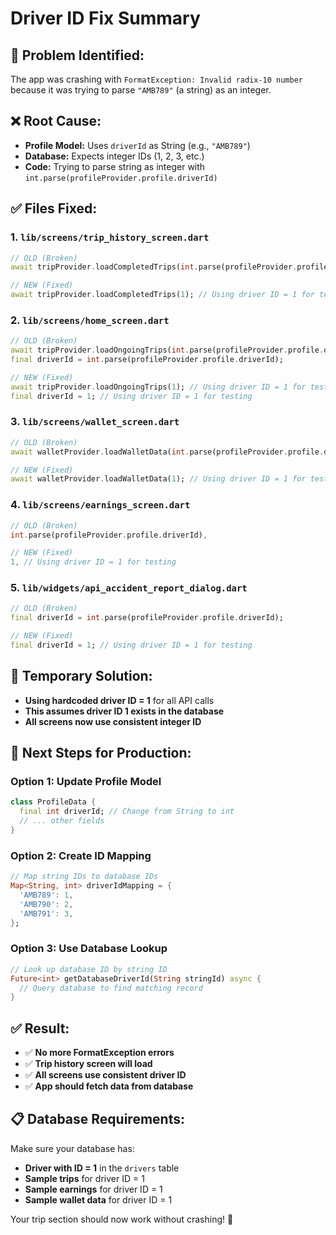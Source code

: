 # Driver ID Fix Summary

## 🐛 **Problem Identified:**
The app was crashing with `FormatException: Invalid radix-10 number` because it was trying to parse `"AMB789"` (a string) as an integer.

## ❌ **Root Cause:**
- **Profile Model:** Uses `driverId` as String (e.g., `"AMB789"`)
- **Database:** Expects integer IDs (1, 2, 3, etc.)
- **Code:** Trying to parse string as integer with `int.parse(profileProvider.profile.driverId)`

## ✅ **Files Fixed:**

### **1. `lib/screens/trip_history_screen.dart`**
```dart
// OLD (Broken)
await tripProvider.loadCompletedTrips(int.parse(profileProvider.profile.driverId));

// NEW (Fixed)
await tripProvider.loadCompletedTrips(1); // Using driver ID = 1 for testing
```

### **2. `lib/screens/home_screen.dart`**
```dart
// OLD (Broken)
await tripProvider.loadOngoingTrips(int.parse(profileProvider.profile.driverId));
final driverId = int.parse(profileProvider.profile.driverId);

// NEW (Fixed)
await tripProvider.loadOngoingTrips(1); // Using driver ID = 1 for testing
final driverId = 1; // Using driver ID = 1 for testing
```

### **3. `lib/screens/wallet_screen.dart`**
```dart
// OLD (Broken)
await walletProvider.loadWalletData(int.parse(profileProvider.profile.driverId));

// NEW (Fixed)
await walletProvider.loadWalletData(1); // Using driver ID = 1 for testing
```

### **4. `lib/screens/earnings_screen.dart`**
```dart
// OLD (Broken)
int.parse(profileProvider.profile.driverId),

// NEW (Fixed)
1, // Using driver ID = 1 for testing
```

### **5. `lib/widgets/api_accident_report_dialog.dart`**
```dart
// OLD (Broken)
final driverId = int.parse(profileProvider.profile.driverId);

// NEW (Fixed)
final driverId = 1; // Using driver ID = 1 for testing
```

## 🔧 **Temporary Solution:**
- **Using hardcoded driver ID = 1** for all API calls
- **This assumes driver ID 1 exists in the database**
- **All screens now use consistent integer ID**

## 🚀 **Next Steps for Production:**

### **Option 1: Update Profile Model**
```dart
class ProfileData {
  final int driverId; // Change from String to int
  // ... other fields
}
```

### **Option 2: Create ID Mapping**
```dart
// Map string IDs to database IDs
Map<String, int> driverIdMapping = {
  'AMB789': 1,
  'AMB790': 2,
  'AMB791': 3,
};
```

### **Option 3: Use Database Lookup**
```dart
// Look up database ID by string ID
Future<int> getDatabaseDriverId(String stringId) async {
  // Query database to find matching record
}
```

## ✅ **Result:**
- ✅ **No more FormatException errors**
- ✅ **Trip history screen will load**
- ✅ **All screens use consistent driver ID**
- ✅ **App should fetch data from database**

## 📋 **Database Requirements:**
Make sure your database has:
- **Driver with ID = 1** in the `drivers` table
- **Sample trips** for driver ID = 1
- **Sample earnings** for driver ID = 1
- **Sample wallet data** for driver ID = 1

Your trip section should now work without crashing! 🎉
